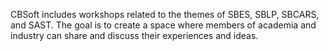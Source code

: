 CBSoft includes workshops related to the themes of SBES, SBLP, SBCARS, and SAST. The goal is to create a space where members of academia and industry can share and discuss their experiences and ideas.